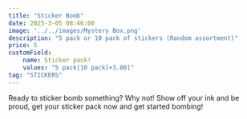```yaml
---
title: "Sticker Bomb"
date: 2025-3-05 08:46:00
image: '../../images/Mystery Box.png'
description: "5 pack or 10 pack of stickers (Random assortment)"
price: 5 
customField:
    name: Sticker pack!
    values: "5 pack|10 pack[+3.00]" 
tag: "STICKERS"
---
```


Ready to sticker bomb something? Why not! Show off your ink and be proud, get your sticker pack now and get started bombing!